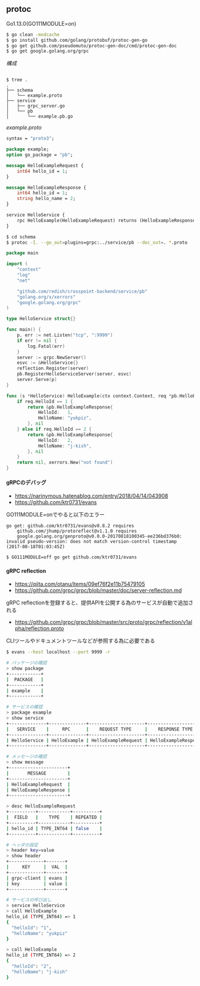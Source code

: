 ## protoc

Go1.13.0(GO111MODULE=on)  

```bash
$ go clean -modcache
$ go install github.com/golang/protobuf/protoc-gen-go
$ go get github.com/pseudomuto/protoc-gen-doc/cmd/protoc-gen-doc
$ go get google.golang.org/grpc
```

*構成*  
```tree

$ tree .
.
├── schema
│   └── example.proto
├── service
│   ├── grpc_server.go
│   └── pb
│       └── example.pb.go
```

*example.proto*  

```proto
syntax = "proto3";

package example;
option go_package = "pb";

message HelloExampleRequest {
    int64 hello_id = 1;
}

message HelloExampleResponse {
    int64 hello_id = 1;
    string hello_name = 2;
}

service HelloService {
    rpc HelloExample(HelloExampleRequest) returns (HelloExampleResponse);
}
```

```bash
$ cd schema
$ protoc -I. --go_out=plugins=grpc:../service/pb --doc_out=. *.proto
```

```go
package main

import (
	"context"
	"log"
	"net"

	"github.com/redish/crosspoint-backend/service/pb"
	"golang.org/x/xerrors"
	"google.golang.org/grpc"
)

type HelloService struct{}

func main() {
	p, err := net.Listen("tcp", ":9999")
	if err != nil {
		log.Fatal(err)
	}
	server := grpc.NewServer()
	esvc := &HelloService{}
	reflection.Register(server)
	pb.RegisterHelloServiceServer(server, esvc)
	server.Serve(p)
}

func (s *HelloService) HelloExample(ctx context.Context, req *pb.HelloExampleRequest) (*pb.HelloExampleResponse, error) {
	if req.HelloId == 1 {
		return &pb.HelloExampleResponse{
			HelloId:   1,
			HelloName: "yukpiz",
		}, nil
	} else if req.HelloId == 2 {
		return &pb.HelloExampleResponse{
			HelloId:   2,
			HelloName: "j-kish",
		}, nil
	}
	return nil, xerrors.New("not found")
}
```

#### gRPCのデバッグ

- https://narinymous.hatenablog.com/entry/2018/04/14/043908
- https://github.com/ktr0731/evans

GO111MODULE=onでやると以下のエラー  

```
go get: github.com/ktr0731/evans@v0.8.2 requires
	github.com/jhump/protoreflect@v1.1.0 requires
	google.golang.org/genproto@v0.0.0-20170818100345-ee236bd376b0: invalid pseudo-version: does not match version-control timestamp (2017-08-18T01:03:45Z)
```

```bash
$ GO111MODULE=off go get github.com/ktr0731/evans
```

#### gRPC reflection

- https://qiita.com/otanu/items/09ef76f2e11b75479105
- https://github.com/grpc/grpc/blob/master/doc/server-reflection.md

gRPC reflectionを登録すると、提供APIを公開する為のサービスが自動で追加される  
- https://github.com/grpc/grpc/blob/master/src/proto/grpc/reflection/v1alpha/reflection.proto

CLIツールやドキュメントツールなどが参照する為に必要である  

```bash
$ evans --host localhost --port 9999 -r

# パッケージの確認
> show package
+------------+
|  PACKAGE   |
+------------+
| example    |
+------------+

# サービスの確認
> package example
> show service
+--------------+--------------+---------------------+----------------------+
|   SERVICE    |     RPC      |    REQUEST TYPE     |    RESPONSE TYPE     |
+--------------+--------------+---------------------+----------------------+
| HelloService | HelloExample | HelloExampleRequest | HelloExampleResponse |
+--------------+--------------+---------------------+----------------------+

# メッセージの確認
> show message
+----------------------+
|       MESSAGE        |
+----------------------+
| HelloExampleRequest  |
| HelloExampleResponse |
+----------------------+

> desc HelloExampleRequest
+----------+------------+----------+
|  FIELD   |    TYPE    | REPEATED |
+----------+------------+----------+
| hello_id | TYPE_INT64 | false    |
+----------+------------+----------+

# ヘッダの設定
> header key=value
> show header
+-------------+-------+
|     KEY     |  VAL  |
+-------------+-------+
| grpc-client | evans |
| key         | value |
+-------------+-------+

# サービスの呼び出し
> service HelloService
> call HelloExample
hello_id (TYPE_INT64) => 1
{
  "helloId": "1",
  "helloName": "yukpiz"
}

> call HelloExample
hello_id (TYPE_INT64) => 2
{
  "helloId": "2",
  "helloName": "j-kish"
}
```



